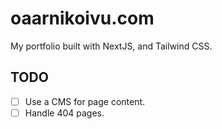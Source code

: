 # oaarnikoivu.com

My portfolio built with NextJS, and Tailwind CSS.

## TODO

- [ ] Use a CMS for page content.
- [ ] Handle 404 pages.
